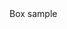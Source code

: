 <!DOCTYPE html>
<html lang="en">
<head>
    <meta charset="UTF-8">
    <meta name="viewport" content="width=device-width, initial-scale=1.0">
    <title>Box Model Example</title>
    <link rel="stylesheet" href="box style.css">
</head>
<body>
    <div class="box"> Box sample </div>

</body>
</html>
